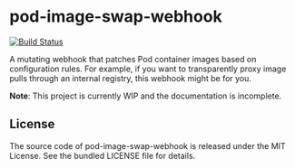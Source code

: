 # pod-image-swap-webhook

[![Build Status](https://github.com/Bonial-International-GmbH/pod-image-swap-webhook/actions/workflows/ci.yml/badge.svg)](https://github.com/Bonial-International-GmbH/pod-image-swap-webhook/actions/workflows/ci.yml)

A mutating webhook that patches Pod container images based on configuration
rules. For example, if you want to transparently proxy image pulls through an
internal registry, this webhook might be for you.

**Note**: This project is currently WIP and the documentation is incomplete.

## License

The source code of pod-image-swap-webhook is released under the MIT License.
See the bundled LICENSE file for details.
